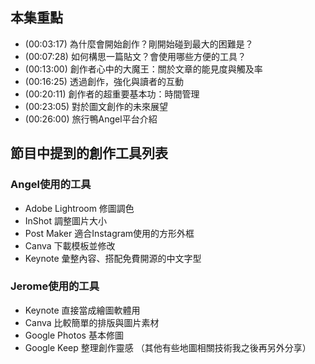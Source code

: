 ---
---


## 本集重點

* (00:03:17) 為什麼會開始創作？剛開始碰到最大的困難是？
* (00:07:28) 如何構思一篇貼文？會使用哪些方便的工具？
* (00:13:00) 創作者心中的大魔王：關於文章的能見度與觸及率
* (00:16:25) 透過創作，強化與讀者的互動
* (00:20:11) 創作者的超重要基本功：時間管理
* (00:23:05) 對於圖文創作的未來展望
* (00:26:00) 旅行鴨Angel平台介紹

## 節目中提到的創作工具列表

### Angel使用的工具
- Adobe Lightroom 修圖調色
- InShot 調整圖片大小
- Post Maker 適合Instagram使用的方形外框
- Canva 下載模板並修改
- Keynote 彙整內容、搭配免費開源的中文字型

### Jerome使用的工具
- Keynote 直接當成繪圖軟體用
- Canva 比較簡單的排版與圖片素材
- Google Photos 基本修圖
- Google Keep 整理創作靈感
（其他有些地圖相關技術我之後再另外分享）
